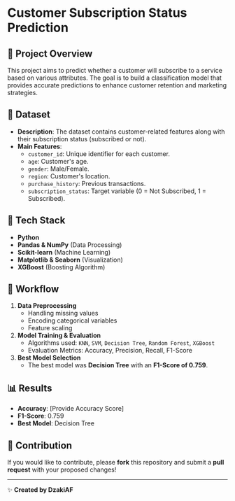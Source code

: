 # Customer Subscription Status Prediction

## 📌 Project Overview
This project aims to predict whether a customer will subscribe to a service based on various attributes. The goal is to build a classification model that provides accurate predictions to enhance customer retention and marketing strategies.

## 📂 Dataset
- **Description**: The dataset contains customer-related features along with their subscription status (subscribed or not).
- **Main Features**:
  - `customer_id`: Unique identifier for each customer.
  - `age`: Customer's age.
  - `gender`: Male/Female.
  - `region`: Customer's location.
  - `purchase_history`: Previous transactions.
  - `subscription_status`: Target variable (0 = Not Subscribed, 1 = Subscribed).

## 🔧 Tech Stack
- **Python**
- **Pandas & NumPy** (Data Processing)
- **Scikit-learn** (Machine Learning)
- **Matplotlib & Seaborn** (Visualization)
- **XGBoost** (Boosting Algorithm)

## 📌 Workflow
1. **Data Preprocessing**
   - Handling missing values
   - Encoding categorical variables
   - Feature scaling
2. **Model Training & Evaluation**
   - Algorithms used: `KNN`, `SVM`, `Decision Tree`, `Random Forest`, `XGBoost`
   - Evaluation Metrics: Accuracy, Precision, Recall, F1-Score
3. **Best Model Selection**
   - The best model was **Decision Tree** with an **F1-Score of 0.759**.

## 📊 Results
- **Accuracy**: [Provide Accuracy Score]
- **F1-Score**: 0.759
- **Best Model**: Decision Tree

## 🤝 Contribution
If you would like to contribute, please **fork** this repository and submit a **pull request** with your proposed changes!

---
✨ **Created by DzakiAF**

